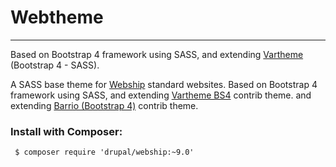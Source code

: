 # Webtheme
---

Based on Bootstrap 4 framework using SASS, and extending [Vartheme](https://github.com/Vardot/vartheme_bs4) (Bootstrap 4 - SASS).

A SASS base theme for [Webship](https://www.drupal.org/project/webship) standard websites.
 Based on Bootstrap 4 framework using SASS,
  and extending [Vartheme BS4](https://www.drupal.org/project/vartheme_bs4) contrib theme.
  and extending [Barrio (Bootstrap 4)](https://www.drupal.org/project/bootstrap_barrio) contrib theme.

### Install with Composer:
```
 $ composer require 'drupal/webship:~9.0'
```
